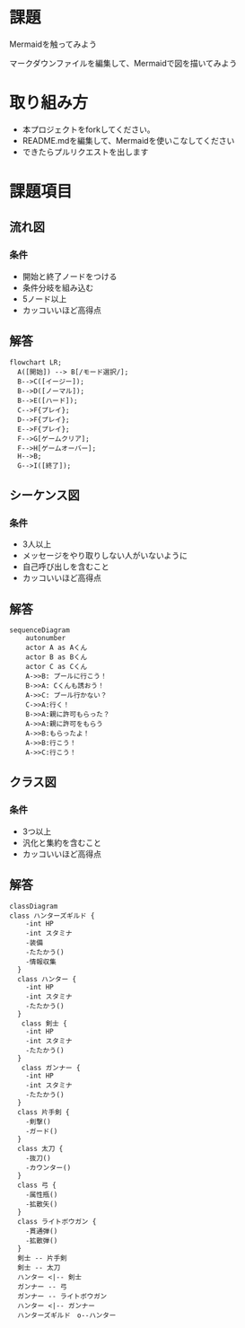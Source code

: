 # 課題
Mermaidを触ってみよう

マークダウンファイルを編集して、Mermaidで図を描いてみよう

# 取り組み方
* 本プロジェクトをforkしてください。
* README.mdを編集して、Mermaidを使いこなしてください
* できたらプルリクエストを出します

# 課題項目
## 流れ図
### 条件
- 開始と終了ノードをつける
- 条件分岐を組み込む
- 5ノード以上
- カッコいいほど高得点

## 解答
```mermaid
flowchart LR;
  A([開始]) --> B[/モード選択/];
  B-->C([イージー]);
  B-->D([ノーマル]);
  B-->E([ハード]);
  C-->F{プレイ};
  D-->F{プレイ};
  E-->F{プレイ};
  F-->G[ゲームクリア];
  F-->H[ゲームオーバー];
  H-->B;
  G-->I([終了]);
```

## シーケンス図
### 条件
- 3人以上
- メッセージをやり取りしない人がいないように
- 自己呼び出しを含むこと
- カッコいいほど高得点

## 解答
```mermaid
sequenceDiagram
    autonumber
    actor A as Aくん
    actor B as Bくん
    actor C as Cくん
    A->>B: プールに行こう！
    B->>A: Cくんも誘おう！
    A->>C: プール行かない？
    C->>A:行く！
    B->>A:親に許可もらった？
    A->>A:親に許可をもらう
    A->>B:もらったよ！
    A->>B:行こう！
    A->>C:行こう！
```

## クラス図

### 条件
- 3つ以上
- 汎化と集約を含むこと
- カッコいいほど高得点

## 解答
```mermaid
classDiagram
class ハンターズギルド {
    -int HP
    -int スタミナ
    -装備
    -たたかう()
    -情報収集
  }
  class ハンター {
    -int HP
    -int スタミナ
    -たたかう()
  }
   class 剣士 {
    -int HP
    -int スタミナ
    -たたかう()
  }
   class ガンナー {
    -int HP
    -int スタミナ
    -たたかう()
  }
  class 片手剣 {
    -剣撃()
    -ガード()
  }
  class 太刀 {
    -抜刀()
    -カウンター()
  }
  class 弓 {
    -属性瓶()
    -拡散矢()
  }
  class ライトボウガン {
    -貫通弾()
    -拡散弾()
  }
  剣士 -- 片手剣
  剣士 -- 太刀
  ハンター <|-- 剣士
  ガンナー -- 弓
  ガンナー -- ライトボウガン
  ハンター <|-- ガンナー
  ハンターズギルド　o--ハンター
```
